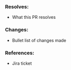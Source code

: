 ### Resolves:

- What this PR resolves

### Changes:

- Bullet list of changes made

### References:

- Jira ticket
